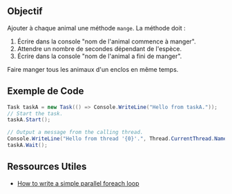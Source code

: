 ## Objectif
Ajouter à chaque animal une méthode `mange`. La méthode doit :
1. Écrire dans la console "nom de l'animal commence à manger".
2. Attendre un nombre de secondes dépendant de l'espèce.
3. Écrire dans la console "nom de l'animal a fini de manger".

Faire manger tous les animaux d'un enclos en même temps.

## Exemple de Code

```csharp
Task taskA = new Task(() => Console.WriteLine("Hello from taskA."));
// Start the task.
taskA.Start();

// Output a message from the calling thread.
Console.WriteLine("Hello from thread '{0}'.", Thread.CurrentThread.Name);
taskA.Wait();
```



## Ressources Utiles
- [How to write a simple parallel foreach loop](https://learn.microsoft.com/fr-fr/dotnet/standard/parallel-programming/how-to-write-a-simple-parallel-foreach-loop)

